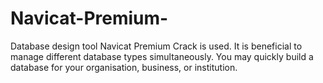 # Navicat-Premium-
Database design tool Navicat Premium Crack is used. It is beneficial to manage different database types simultaneously. You may quickly build a database for your organisation, business, or institution.
